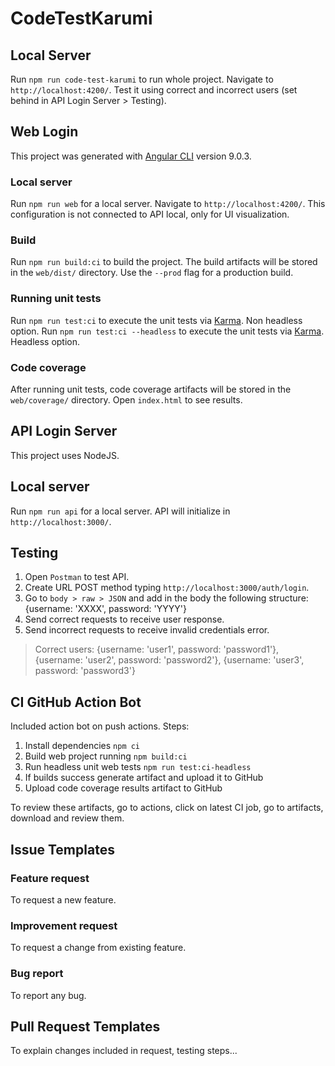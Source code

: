 # CodeTestKarumi

## Local Server

Run `npm run code-test-karumi` to run whole project. Navigate to `http://localhost:4200/`.
Test it using correct and incorrect users (set behind in API Login Server > Testing).

## Web Login

This project was generated with [Angular CLI](https://github.com/angular/angular-cli) version 9.0.3.

### Local server

Run `npm run web` for a local server. Navigate to `http://localhost:4200/`. This configuration is not connected to API local, only for UI visualization.

### Build

Run `npm run build:ci` to build the project. The build artifacts will be stored in the `web/dist/` directory. Use the `--prod` flag for a production build.

### Running unit tests

Run `npm run test:ci` to execute the unit tests via [Karma](https://karma-runner.github.io). Non headless option.
Run `npm run test:ci --headless` to execute the unit tests via [Karma](https://karma-runner.github.io). Headless option.

### Code coverage

After running unit tests, code coverage artifacts will be stored in the `web/coverage/` directory. Open `index.html` to see results.

## API Login Server

This project uses NodeJS.

## Local server

Run `npm run api` for a local server. API will initialize in `http://localhost:3000/`.

## Testing

1. Open `Postman` to test API.
2. Create URL POST method typing `http://localhost:3000/auth/login`.
3. Go to `body > raw > JSON` and add in the body the following structure: {username: 'XXXX', password: 'YYYY'}
4. Send correct requests to receive user response.
5. Send incorrect requests to receive invalid credentials error.

> Correct users: {username: 'user1', password: 'password1'}, {username: 'user2', password: 'password2'}, {username: 'user3', password: 'password3'}

## CI GitHub Action Bot

Included action bot on push actions. Steps:

1. Install dependencies `npm ci`
2. Build web project running `npm build:ci`
3. Run headless unit web tests `npm run test:ci-headless`
4. If builds success generate artifact and upload it to GitHub
5. Upload code coverage results artifact to GitHub

To review these artifacts, go to actions, click on latest CI job, go to artifacts, download and review them.

## Issue Templates

### Feature request

To request a new feature.

### Improvement request

To request a change from existing feature.

### Bug report

To report any bug.

## Pull Request Templates

To explain changes included in request, testing steps...
